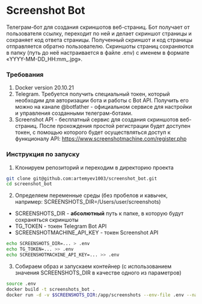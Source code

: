 # Screenshot Bot
Телеграм-бот для создания скриншотов веб-страниц.
Бот получает от пользователя ссылку, переходит по ней и 
делает скриншот страницы и сохраняет код ответа страницы. 
Полученный скриншот и код страницы отправляется обратно пользователю.
Скриншоты страниц сохраняются в папку (путь до неё настраивается в файле .env) 
с именем в формате «YYYY-MM-DD_HH:mm_<link>.jpg».


### Требования
1. Docker version 20.10.21
2. Telegram. Требуется получить специальный токен, 
который необходим для авторизации бота и работы с Bot API.
Получить его можно на канале @botfather -
официальном сервисе для настройки и управления созданными телеграм-ботами.
3. Screenshot API - бесплатный сервис для создания 
скриншотов веб-страниц. После прохождения простой регистрации 
будет доступен токен, с помощью которого будет осуществляться доступ
к функционалу API: https://www.screenshotmachine.com/register.php

### Инструкция по запуску
1. Клонируем репозиторий и переходим в директорию проекта
```sh
git clone git@github.com:artemyev1003/screenshot_bot.git
cd screenshot_bot
```
2. Определяем переменные среды (без пробелов и кавычек, например:
SCREENSHOTS_DIR=/Users/user/screenshots)
- SCREENSHOTS_DIR - **абсолютный** путь к папке, в которую будут сохраняться скриншоты
- TG_TOKEN - токен Telegram Bot API
- SCREENSHOTMACHINE_API_KEY - токен Screenshot API
```sh
echo SCREENSHOTS_DIR=... > .env
echo TG_TOKEN=... >> .env
echo SCREENSHOTMACHINE_API_KEY=... >> .env
```
3. Собираем образ и запускаем контейнер 
(с использованием значения SCREENSHOTS_DIR в качестве одного из параметров) 
```sh
source .env
docker build -t screenshots_bot .
docker run -d -v $SCREENSHOTS_DIR:/app/screenshots --env-file .env --name bot screenshots_bot
```